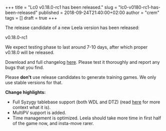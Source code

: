 +++
title = "Lc0 v0.18.0-rc1 has been released."
slug = "lc0-v0180-rc1-has-been-released"
published = 2018-09-24T21:40:00+02:00
author = "crem"
tags = []
draft = true
+++

The release candidate of a new Leela version has been released:

v0.18.0-rc1

We expect testing phase to last around 7-10 days, after which proper v0.18.0
will be released.

Download and full changelog
[here](https://github.com/LeelaChessZero/lc0/releases/tag/v0.18.0-rc1). Please
test it thoroughly and report any bugs that you find.

Please **don't** use release candidates to generate training games. We only
use stable versions for that.

 **Change highlights:**

  * Full Syzygy tablebase support (both WDL and DTZ) (read 
[here](../../../2018/08/tablebase-support-and-leela-weirdness.html
) for more context what it is).
  * MultiPV support is added.
  * Time management is optimized. Leela should take more time in first half of 
the game now, and insta-move rarer.
